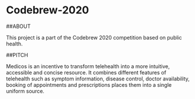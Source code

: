 # Codebrew-2020
##ABOUT

This project is a part of the Codebrew 2020 competition based on public health.

##PITCH 

Medicos is an incentive to transform telehealth into a more intuitive, accessible and concise resource. It combines different features of telehealth such as symptom information, disease control, doctor availability, booking of appointments and prescriptions places them into a single uniform source.

